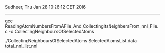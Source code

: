 Sudheer, Thu Jan 28 10:26:12 CET 2016
*************************************
gcc ReadingAtomNumbersFromAFile_And_CollectingItsNeighbersFrom_nnl_File.c -o CollectingNeighboursOfSelectedAtoms

./CollectingNeighboursOfSelectedAtoms SelectedAtomsList.data total_nnl_list.nnl



